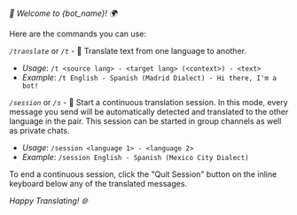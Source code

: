 *🤖 Welcome to {bot_name}! 🌍*

Here are the commands you can use:

*`/translate`* or *`/t`* - 📖 Translate text from one language to another.
  - _Usage_: `/t <source lang> - <target lang> (<context>) - <text>`
  - _Example_: `/t English - Spanish (Madrid Dialect) - Hi there, I'm a bot!`

*`/session`* or *`/s`* - 🔄 Start a continuous translation session. In this mode, every message you send will be automatically detected and translated to the other language in the pair. This session can be started in group channels as well as private chats.
  - _Usage_: `/session <language 1> - <language 2>`
  - _Example_: `/session English - Spanish (Mexico City Dialect)`

To end a continuous session, click the "Quit Session" button on the inline keyboard below any of the translated messages.

*Happy Translating! 🌐*